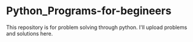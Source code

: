 # Python_Programs-for-begineers
This repository is for problem solving through python. I'll upload problems and solutions here.
